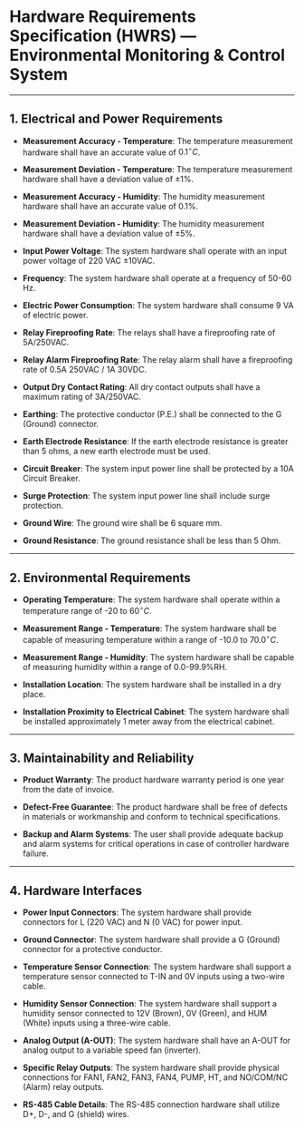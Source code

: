 # Hardware Requirements Specification (HWRS) — Environmental Monitoring & Control System

---

## 1. Electrical and Power Requirements

* **Measurement Accuracy - Temperature**: The temperature measurement hardware shall have an accurate value of $0.1^{\circ}C$.

* **Measurement Deviation - Temperature**: The temperature measurement hardware shall have a deviation value of $\pm1\%$.

* **Measurement Accuracy - Humidity**: The humidity measurement hardware shall have an accurate value of 0.1%.

* **Measurement Deviation - Humidity**: The humidity measurement hardware shall have a deviation value of $\pm5\%$.

* **Input Power Voltage**: The system hardware shall operate with an input power voltage of 220 VAC $\pm$10VAC.

* **Frequency**: The system hardware shall operate at a frequency of 50-60 Hz.

* **Electric Power Consumption**: The system hardware shall consume 9 VA of electric power.

* **Relay Fireproofing Rate**: The relays shall have a fireproofing rate of 5A/250VAC.

* **Relay Alarm Fireproofing Rate**: The relay alarm shall have a fireproofing rate of 0.5A 250VAC / 1A 30VDC.

* **Output Dry Contact Rating**: All dry contact outputs shall have a maximum rating of 3A/250VAC.

* **Earthing**: The protective conductor (P.E.) shall be connected to the G (Ground) connector.

* **Earth Electrode Resistance**: If the earth electrode resistance is greater than 5 ohms, a new earth electrode must be used.

* **Circuit Breaker**: The system input power line shall be protected by a 10A Circuit Breaker.

* **Surge Protection**: The system input power line shall include surge protection.

* **Ground Wire**: The ground wire shall be 6 square mm.

* **Ground Resistance**: The ground resistance shall be less than 5 Ohm.

---

## 2. Environmental Requirements

* **Operating Temperature**: The system hardware shall operate within a temperature range of -20 to $60^{\circ}C$.

* **Measurement Range - Temperature**: The system hardware shall be capable of measuring temperature within a range of -10.0 to $70.0^{\circ}C$.

* **Measurement Range - Humidity**: The system hardware shall be capable of measuring humidity within a range of 0.0-99.9%RH.

* **Installation Location**: The system hardware shall be installed in a dry place.

* **Installation Proximity to Electrical Cabinet**: The system hardware shall be installed approximately 1 meter away from the electrical cabinet.

---

## 3. Maintainability and Reliability

* **Product Warranty**: The product hardware warranty period is one year from the date of invoice.

* **Defect-Free Guarantee**: The product hardware shall be free of defects in materials or workmanship and conform to technical specifications.

* **Backup and Alarm Systems**: The user shall provide adequate backup and alarm systems for critical operations in case of controller hardware failure.

---

## 4. Hardware Interfaces

* **Power Input Connectors**: The system hardware shall provide connectors for L (220 VAC) and N (0 VAC) for power input.

* **Ground Connector**: The system hardware shall provide a G (Ground) connector for a protective conductor.

* **Temperature Sensor Connection**: The system hardware shall support a temperature sensor connected to T-IN and 0V inputs using a two-wire cable.

* **Humidity Sensor Connection**: The system hardware shall support a humidity sensor connected to 12V (Brown), 0V (Green), and HUM (White) inputs using a three-wire cable.

* **Analog Output (A-OUT)**: The system hardware shall have an A-OUT for analog output to a variable speed fan (inverter).

* **Specific Relay Outputs**: The system hardware shall provide physical connections for FAN1, FAN2, FAN3, FAN4, PUMP, HT, and NO/COM/NC (Alarm) relay outputs.

* **RS-485 Cable Details**: The RS-485 connection hardware shall utilize D+, D-, and G (shield) wires.
